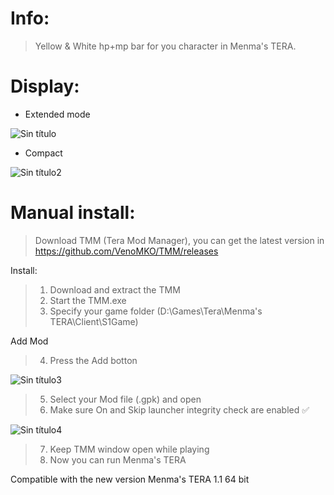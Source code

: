 # Info:
>Yellow & White hp+mp bar for you character in Menma's TERA.

# Display:
* Extended mode

![Sin título](https://user-images.githubusercontent.com/107570300/178819356-7ef5589c-b40f-40be-b58c-f1df0f4d07d1.jpg)

* Compact

![Sin título2](https://user-images.githubusercontent.com/107570300/178823189-6bbcf4a1-c65a-4ecc-9e66-be93ce456bc0.jpg)

# Manual install:

 >Download TMM (Tera Mod Manager), you can get the latest version in https://github.com/VenoMKO/TMM/releases
 
 Install:
 
>1. Download and extract the TMM
>2. Start the TMM.exe
>3. Specify your game folder (D:\Games\Tera\Menma's TERA\Client\S1Game)

Add Mod

>4. Press the Add botton

![Sin título3](https://user-images.githubusercontent.com/107570300/178831028-59af9cfe-89f4-4257-870f-adf7b81c441b.jpg)

>5. Select your Mod file (.gpk) and open
>6. Make sure On and Skip launcher integrity check are enabled ✅

![Sin título4](https://user-images.githubusercontent.com/107570300/178833538-1cc3bb7a-c7ad-4179-97da-f2fa31c34232.jpg)

>7. Keep TMM window open while playing
>8. Now you can run Menma's TERA

Compatible with the new version Menma's TERA 1.1 64 bit
